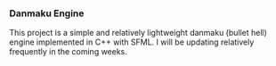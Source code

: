 ### Danmaku Engine

This project is a simple and relatively lightweight danmaku (bullet hell) engine implemented in C++ with SFML. I will be updating relatively frequently in the coming weeks.

